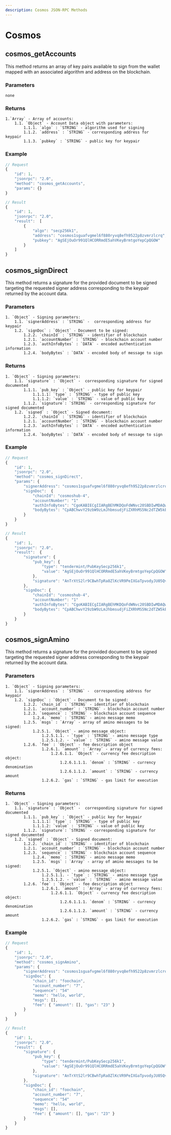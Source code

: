 ```yaml
---
description: Cosmos JSON-RPC Methods
---
```


# Cosmos

## cosmos_getAccounts

This method returns an array of key pairs available to sign from the wallet mapped with an associated algorithm and address on the blockchain.

### Parameters

    none

### Returns

    1.`Array` - Array of accounts:
    	1.1. `Object` - Account Data object with parameters:
    		1.1.1. `algo` : `STRING` - algorithm used for signing
    		1.1.2. `address` : `STRING` - corresponding address for keypair
    		1.1.3. `pubkey` : `STRING` - public key for keypair

### Example

```javascript
// Request
{
    "id": 1,
    "jsonrpc": "2.0",
    "method": "cosmos_getAccounts",
    "params": {}
}

// Result
{
    "id": 1,
    "jsonrpc": "2.0",
    "result":  [
        {
            "algo": "secp256k1",
            "address": "cosmos1sguafvgmel6f880ryvq8efh9522p8zvmrzlcrq",
            "pubkey": "AgSEjOuOr991QlHCORRmdE5ahVKeyBrmtgoYepCpQGOW"
        }
    ]
}
```

## cosmos_signDirect

This method returns a signature for the provided document to be signed targeting the requested signer address corresponding to the keypair returned by the account data.

### Parameters

    1. `Object` - Signing parameters:
    	1.1. `signerAddress` : `STRING` -  corresponding address for keypair
    	1.2. `signDoc` : `Object` - Document to be signed:
    		1.2.2. `chainId` : `STRING` - identifier of blockchain
    		1.2.1. `accountNumber` : `STRING` - blockchain account number
    		1.2.3. `authInfoBytes` : `DATA` - encoded authentication information
    		1.2.4. `bodyBytes` : `DATA` - encoded body of message to sign

### Returns

    1. `Object` - Signing parameters:
    	1.1. `signature` : `Object` -  corresponding signature for signed documented
            1.1.1. `pub_key` : `Object` - public key for keypair
                1.1.1.1: `type` : `STRING` - type of public key
                1.1.1.2: `value` : `STRING` - value of public key
            1.1.2. `signature`: `STRING` - corresponding signature for signed documented
    	1.2. `signed` : `Object` - Signed document:
    		1.2.2. `chainId` : `STRING` - identifier of blockchain
    		1.2.1. `accountNumber` : `STRING` - blockchain account number
    		1.2.3. `authInfoBytes` : `DATA` - encoded authentication information
    		1.2.4. `bodyBytes` : `DATA` - encoded body of message to sign

### Example

```javascript
// Request
{
    "id": 1,
    "jsonrpc": "2.0",
    "method": "cosmos_signDirect",
    "params": {
        "signerAddress": "cosmos1sguafvgmel6f880ryvq8efh9522p8zvmrzlcrq",
        "signDoc":  {
            "chainId": "cosmoshub-4",
            "accountNumber": "1"
            "authInfoBytes": "CgoKABIECgIIARgBEhMKDQoFdWNvc20SBDIwMDAQwJoM",
            "bodyBytes": "CpABChwvY29zbW9zLmJhbmsudjFiZXRhMS5Nc2dTZW5kEnAKLWNvc21vczFwa3B0cmU3ZmRrbDZnZnJ6bGVzamp2aHhobGMzcjRnbW1rOHJzNhItY29zbW9zMXF5cHF4cHE5cWNyc3N6ZzJwdnhxNnJzMHpxZzN5eWM1bHp2N3h1GhAKBXVjb3NtEgcxMjM0NTY3"
        }
    }
}

// Result
{
    "id": 1,
    "jsonrpc": "2.0",
    "result":  {
        "signature": {
            "pub_key": {
                "type": "tendermint/PubKeySecp256k1",
                "value": "AgSEjOuOr991QlHCORRmdE5ahVKeyBrmtgoYepCpQGOW"
            },
            "signature": "AnTrXtS2lr9CBwhTpRa8ZlKcVR9PeIXGaTpvodyJU05QvRKVjIkQfOZl5JhdkfxCY+a6rhwCOYVcbKQTJlMw4w=="
        },
        "signDoc": {
            "chainId": "cosmoshub-4",
            "accountNumber": "1"
            "authInfoBytes": "CgoKABIECgIIARgBEhMKDQoFdWNvc20SBDIwMDAQwJoM",
            "bodyBytes": "CpABChwvY29zbW9zLmJhbmsudjFiZXRhMS5Nc2dTZW5kEnAKLWNvc21vczFwa3B0cmU3ZmRrbDZnZnJ6bGVzamp2aHhobGMzcjRnbW1rOHJzNhItY29zbW9zMXF5cHF4cHE5cWNyc3N6ZzJwdnhxNnJzMHpxZzN5eWM1bHp2N3h1GhAKBXVjb3NtEgcxMjM0NTY3"
        }
    }
}
```

## cosmos_signAmino

This method returns a signature for the provided document to be signed targeting the requested signer address corresponding to the keypair returned by the account data.

### Parameters

    1. `Object` - Signing parameters:
    	1.1. `signerAddress` : `STRING` -  corresponding address for keypair
    	1.2. `signDoc` : `Object` - Document to be signed:
    		1.2.2. `chain_id` : `STRING` - identifier of blockchain
    		1.2.1. `account_number` : `STRING` - blockchain account number
    		1.2.3. `sequence` : `STRING` - blockchain account sequence
				1.2.4. `memo` : `STRING` - amino message memo
    		1.2.5. `msgs` : `Array` - array of amino messages to be signed:
    			1.2.5.1. `Object` - amino message object:
    				1.2.5.1.1. - `type` : `STRING` - amino message type
    				1.2.5.1.2. - `value` : `STRING` - amino message value
    		1.2.6. `fee` : `Object` - fee description object
    				1.2.6.1. `amount` : `Array` - array of currency fees:
    					1.2.6.1.1. `Object` - currency fee description object:
    						1.2.6.1.1.1. `denom` : `STRING` - currency denomination
    						1.2.6.1.1.2. `amount` : `STRING` - currency amount
    				1.2.6.2. `gas` : `STRING` - gas limit for execution

### Returns

    1. `Object` - Signing parameters:
    	1.1. `signature` : `Object` -  corresponding signature for signed documented
            1.1.1. `pub_key` : `Object` - public key for keypair
                1.1.1.1: `type` : `STRING` - type of public key
                1.1.1.2: `value` : `STRING` - value of public key
            1.1.2. `signature`: `STRING` - corresponding signature for signed documented
    	1.2. `signed` : `Object` - Signed document:
    		1.2.2. `chain_id` : `STRING` - identifier of blockchain
    		1.2.1. `account_number` : `STRING` - blockchain account number
    		1.2.3. `sequence` : `STRING` - blockchain account sequence
				1.2.4. `memo` : `STRING` - amino message memo
				1.2.5. `msgs` : `Array` - array of amino messages to be signed:
    			1.2.5.1. `Object` - amino message object:
    				1.2.5.1.1. - `type` : `STRING` - amino message type
    				1.2.5.1.2. - `value` : `STRING` - amino message value
    		1.2.6. `fee` : `Object` - fee description object
    				1.2.6.1. `amount` : `Array` - array of currency fees:
    					1.2.6.1.1. `Object` - currency fee description object:
    						1.2.6.1.1.1. `denom` : `STRING` - currency denomination
    						1.2.6.1.1.2. `amount` : `STRING` - currency amount
    				1.2.6.2. `gas` : `STRING` - gas limit for execution

### Example

```javascript
// Request
{
    "id": 1,
    "jsonrpc": "2.0",
    "method": "cosmos_signAmino",
    "params": {
        "signerAddress": "cosmos1sguafvgmel6f880ryvq8efh9522p8zvmrzlcrq",
        "signDoc": {
            "chain_id": "foochain",
            "account_number": "7",
            "sequence": "54"
            "memo": "hello, world",
            "msgs": [],
            "fee": { "amount": [], "gas": "23" }
        }
    }
}

// Result
{
    "id": 1,
    "jsonrpc": "2.0",
    "result":  {
        "signature": {
            "pub_key": {
                "type": "tendermint/PubKeySecp256k1",
                "value": "AgSEjOuOr991QlHCORRmdE5ahVKeyBrmtgoYepCpQGOW"
            },
            "signature": "AnTrXtS2lr9CBwhTpRa8ZlKcVR9PeIXGaTpvodyJU05QvRKVjIkQfOZl5JhdkfxCY+a6rhwCOYVcbKQTJlMw4w=="
        },
        "signDoc": {
            "chain_id": "foochain",
            "account_number": "7",
            "sequence": "54"
            "memo": "hello, world",
            "msgs": [],
            "fee": { "amount": [], "gas": "23" }
        }
    }
}
```
